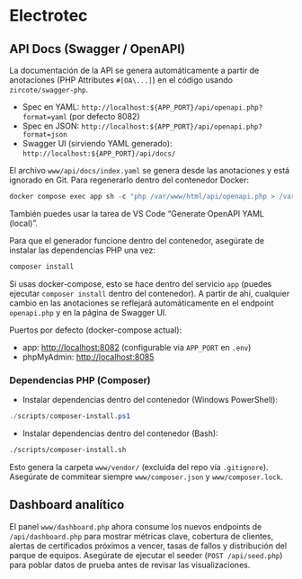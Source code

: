# Electrotec

## API Docs (Swagger / OpenAPI)

La documentación de la API se genera automáticamente a partir de anotaciones (PHP Attributes `#[OA\...]`) en el código usando `zircote/swagger-php`.

- Spec en YAML: `http://localhost:${APP_PORT}/api/openapi.php?format=yaml` (por defecto 8082)
- Spec en JSON: `http://localhost:${APP_PORT}/api/openapi.php?format=json`
- Swagger UI (sirviendo YAML generado): `http://localhost:${APP_PORT}/api/docs/`

El archivo `www/api/docs/index.yaml` se genera desde las anotaciones y está ignorado en Git. Para regenerarlo dentro del contenedor Docker:

```powershell
docker compose exec app sh -c "php /var/www/html/api/openapi.php > /var/www/html/api/docs/index.yaml"
```

También puedes usar la tarea de VS Code “Generate OpenAPI YAML (local)”.

Para que el generador funcione dentro del contenedor, asegúrate de instalar las dependencias PHP una vez:

```bash
composer install
```

Si usas docker-compose, esto se hace dentro del servicio `app` (puedes ejecutar `composer install` dentro del contenedor). A partir de ahí, cualquier cambio en las anotaciones se reflejará automáticamente en el endpoint `openapi.php` y en la página de Swagger UI.

Puertos por defecto (docker-compose actual):

- app: <http://localhost:8082> (configurable via `APP_PORT` en `.env`)
- phpMyAdmin: <http://localhost:8085>

### Dependencias PHP (Composer)

- Instalar dependencias dentro del contenedor (Windows PowerShell):

```powershell
./scripts/composer-install.ps1
```

- Instalar dependencias dentro del contenedor (Bash):

```bash
./scripts/composer-install.sh
```

Esto genera la carpeta `www/vendor/` (excluida del repo vía `.gitignore`). Asegúrate de commitear siempre `www/composer.json` y `www/composer.lock`.

## Dashboard analítico

El panel `www/dashboard.php` ahora consume los nuevos endpoints de `/api/dashboard.php` para mostrar métricas clave, cobertura de clientes, alertas de certificados próximos a vencer, tasas de fallos y distribución del parque de equipos. Asegúrate de ejecutar el seeder (`POST /api/seed.php`) para poblar datos de prueba antes de revisar las visualizaciones.
